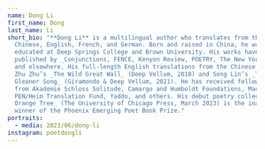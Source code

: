 ```yaml
---
name: Dong Li
first_name: Dong
last_name: Li
short_bio: "**Dong Li** is a multilingual author who translates from the
  Chinese, English, French, and German. Born and raised in China, he was
  educated at Deep Springs College and Brown University. His works have been
  published by _Conjunctions, FENCE, Kenyon Review, POETRY, The New York Times_
  and elsewhere. His full-length English translations from the Chinese include
  Zhu Zhu’s _The Wild Great Wall_ (Deep Vellum, 2018) and Song Lin’s _The
  Gleaner Song_ (Giramondo & Deep Vellum, 2021). He has received fellowships
  from Akademie Schloss Solitude, Camargo and Humboldt Foundations, MacDowell,
  PEN/Heim Translation Fund, Yaddo, and others. His debut poetry collection _The
  Orange Tree_ (The University of Chicago Press, March 2023) is the inaugural
  winner of the Phoenix Emerging Poet Book Prize."
portraits:
  - media: 2023/06/dong-li
instagram: poetdongli
---
```

